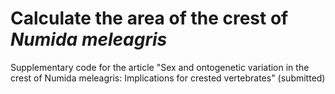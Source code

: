 Calculate the area of the crest of *Numida meleagris*
=====================================================

Supplementary code for the article "Sex and ontogenetic variation in the crest
of Numida meleagris: Implications for crested vertebrates" (submitted)
